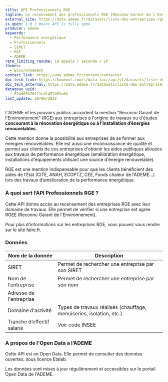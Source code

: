 ```yaml
---
title: API Professionnels RGE
tagline: Le recensement des professionnels RGE (Reconnu Garant de l'Environnement)
external_site: https://data.ademe.fr/datasets/liste-des-entreprises-rge-2
is_open: 1 # 1 means API is fully open
producer: ademe
keywords:
  - Performance energétique
  - Professionnels
  - SIRET
  - RGE
  - ADEME
rate_limiting_resume: 10 appels / seconde / IP
themes:
  - Environnement
contact_link: https://www.ademe.fr/content/contacter
doc_tech_link: https://koumoul.com/s/data-fair/api/v1/datasets/liste-des-entreprises-rge/api-docs.json
doc_tech_external: https://data.ademe.fr/datasets/liste-des-entreprises-rge-2
datagouv_uuid:
  - 62bd63b70ff1edf452b83a6b
last_update: 30/06/2022
---
```


L'ADEME et les pouvoirs publics accordent la mention "Reconnu Garant de l'Environnement" (RGE) aux entreprises à l'origine de travaux ou d'études **concourant à la rénovation énergétique ou à l’installation d’énergies renouvelables**.

Cette mention donne la possibilité aux entreprises de se former aux énergies renouvelables. Elle est aussi une reconnaissance de qualité et permet aux clients de ces entreprises d'obtenir les aides publiques allouées aux travaux de performance énergétique (amélioration énergétique, installations d'équipements utilisant une source d'énergie renouvelable).

RGE est une mention indispensable pour que les clients bénéficient des aides de l’État (CITE, ANAH, ECOPTZ, CEE, Fonds chaleur de l’ADEME...) lors des travaux d’amélioration de la performance énergétique.

### À quoi sert l’API Professionnels RGE ?

Cette API donne accès au recensement des entreprises RGE avec leur domaine de travaux. Elle permet de vérifier si une entreprise est agrée RGEE (Reconnu Garant de l'Environnement).

Pour plus d'informations sur les entreprises RGE, vous pouvez vous rendre sur le site <External href="https://www.faire.gouv.fr/">faire.fr</External>.

### Données

| Nom de la donnée           | Description                                                                                    |
| -------------------------- | ---------------------------------------------------------------------------------------------- |
| SIRET                      | Permet de rechercher une entreprise par son SIRET                                              |
| Nom de l'entreprise        | Permet de rechercher une entreprise par son nom                                                |
| Adresse de l'entreprise    |                                                                                                |
| Domaine d'activité         | Types de travaux réalisés (chauffage, menuiseries, isolation, etc.)                            |
| Tranche d’effectif salarié | <External href="https://www.sirene.fr/sirene/public/variable/tefen">Voir code INSEE</External> |

### A propos de l'Open Data a l’ADEME

Cette API est en Open Data. Elle permet de consulter des données ouvertes, <External href="https://www.etalab.gouv.fr/licence-ouverte-open-licence">sous licence Etalab</External>.

Les données sont mises à jour régulièrement et accessibles sur le <External href="https://data.ademe.fr/datasets/liste-des-entreprises-rge">portail Open Data de l'ADEME</External>.
